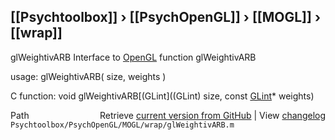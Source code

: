 ## [[Psychtoolbox]] &#8250; [[PsychOpenGL]] &#8250; [[MOGL]] &#8250; [[wrap]]

glWeightivARB  Interface to [OpenGL](OpenGL) function glWeightivARB  
  
usage:  glWeightivARB( size, weights )  
  
C function:  void glWeightivARB[(GLint]((GLint) size, const [GLint](GLint)\* weights)  




<div class="code_header" style="text-align:right;">
  <span style="float:left;">Path&nbsp;&nbsp;</span> <span class="counter">Retrieve <a href=
  "https://raw.github.com/Psychtoolbox-3/Psychtoolbox-3/beta/Psychtoolbox/PsychOpenGL/MOGL/wrap/glWeightivARB.m">current version from GitHub</a> | View <a href=
  "https://github.com/Psychtoolbox-3/Psychtoolbox-3/commits/beta/Psychtoolbox/PsychOpenGL/MOGL/wrap/glWeightivARB.m">changelog</a></span>
</div>
<div class="code">
  <code>Psychtoolbox/PsychOpenGL/MOGL/wrap/glWeightivARB.m</code>
</div>

